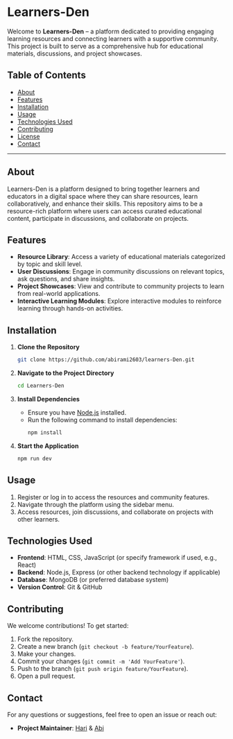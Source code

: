 # Learners-Den

Welcome to **Learners-Den** – a platform dedicated to providing engaging learning resources and connecting learners with a supportive community. This project is built to serve as a comprehensive hub for educational materials, discussions, and project showcases.

## Table of Contents

- [About](#about)
- [Features](#features)
- [Installation](#installation)
- [Usage](#usage)
- [Technologies Used](#technologies-used)
- [Contributing](#contributing)
- [License](#license)
- [Contact](#contact)

---

## About

Learners-Den is a platform designed to bring together learners and educators in a digital space where they can share resources, learn collaboratively, and enhance their skills. This repository aims to be a resource-rich platform where users can access curated educational content, participate in discussions, and collaborate on projects.

## Features

- **Resource Library**: Access a variety of educational materials categorized by topic and skill level.
- **User Discussions**: Engage in community discussions on relevant topics, ask questions, and share insights.
- **Project Showcases**: View and contribute to community projects to learn from real-world applications.
- **Interactive Learning Modules**: Explore interactive modules to reinforce learning through hands-on activities.

## Installation

1. **Clone the Repository**
   ```bash
   git clone https://github.com/abirami2603/learners-Den.git
   ```
2. **Navigate to the Project Directory**
   ```bash
   cd Learners-Den
   ```
3. **Install Dependencies**
   - Ensure you have [Node.js](https://nodejs.org/) installed.
   - Run the following command to install dependencies:
     ```bash
     npm install
     ```

4. **Start the Application**
   ```bash
   npm run dev
   ```

## Usage

1. Register or log in to access the resources and community features.
2. Navigate through the platform using the sidebar menu.
3. Access resources, join discussions, and collaborate on projects with other learners.

## Technologies Used

- **Frontend**: HTML, CSS, JavaScript (or specify framework if used, e.g., React)
- **Backend**: Node.js, Express (or other backend technology if applicable)
- **Database**: MongoDB (or preferred database system)
- **Version Control**: Git & GitHub

## Contributing

We welcome contributions! To get started:

1. Fork the repository.
2. Create a new branch (`git checkout -b feature/YourFeature`).
3. Make your changes.
4. Commit your changes (`git commit -m 'Add YourFeature'`).
5. Push to the branch (`git push origin feature/YourFeature`).
6. Open a pull request.


## Contact

For any questions or suggestions, feel free to open an issue or reach out:

- **Project Maintainer**: [Hari](https://github.com/Srihari-Prasath) & [Abi](https://github.com/abirami2603)